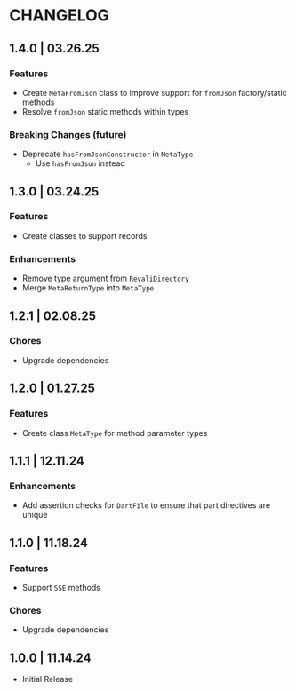 # CHANGELOG

## 1.4.0 | 03.26.25

### Features

- Create `MetaFromJson` class to improve support for `fromJson` factory/static methods
- Resolve `fromJson` static methods within types

### Breaking Changes (future)

- Deprecate `hasFromJsonConstructor` in `MetaType`
  - Use `hasFromJson` instead

## 1.3.0 | 03.24.25

### Features

- Create classes to support records

### Enhancements

- Remove type argument from `RevaliDirectory`
- Merge `MetaReturnType` into `MetaType`

## 1.2.1 | 02.08.25

### Chores

- Upgrade dependencies

## 1.2.0 | 01.27.25

### Features

- Create class `MetaType` for method parameter types

## 1.1.1 | 12.11.24

### Enhancements

- Add assertion checks for `DartFile` to ensure that part directives are unique

## 1.1.0 | 11.18.24

### Features

- Support `SSE` methods

### Chores

- Upgrade dependencies

## 1.0.0 | 11.14.24

- Initial Release
